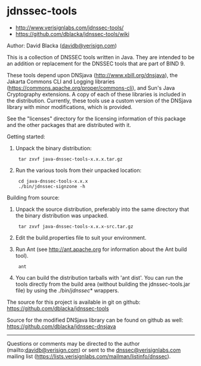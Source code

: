 # jdnssec-tools

* http://www.verisignlabs.com/jdnssec-tools/
* https://github.com/dblacka/jdnssec-tools/wiki

Author: David Blacka (davidb@verisign.com)

This is a collection of DNSSEC tools written in Java.  They are intended to be an addition or replacement for the DNSSEC tools that are part of BIND 9.

These tools depend upon DNSjava (http://www.xbill.org/dnsjava), the Jakarta Commons CLI and Logging libraries (https://commons.apache.org/proper/commons-cli), and Sun's Java Cryptography extensions.  A copy of each of these libraries is included in the distribution.  Currently, these tools use a custom version of the DNSjava library with minor modifications, which is provided.

See the "licenses" directory for the licensing information of this package and the other packages that are distributed with it.

Getting started:

1. Unpack the binary distribution:

        tar zxvf java-dnssec-tools-x.x.x.tar.gz

2. Run the various tools from their unpacked location:

        cd java-dnssec-tools-x.x.x
        ./bin/jdnssec-signzone -h


Building from source:

1. Unpack the source distribution, preferably into the same directory that the binary distribution was unpacked.

        tar zxvf java-dnssec-tools-x.x.x-src.tar.gz

2. Edit the build.properties file to suit your environment.
3. Run Ant (see http://ant.apache.org for information about the Ant build tool).

        ant

4. You can build the distribution tarballs with 'ant dist'.  You can run the tools directly from the build area (without building the jdnssec-tools.jar file) by using the ./bin/_jdnssec_* wrappers.


The source for this project is available in git on github: https://github.com/dblacka/jdnssec-tools

Source for the modified DNSjava library can be found on github as well: https://github.com/dblacka/jdnssec-dnsjava

---

Questions or comments may be directed to the author (mailto:davidb@verisign.com) or sent to the dnssec@verisignlabs.com mailing list (https://lists.verisignlabs.com/mailman/listinfo/dnssec).

